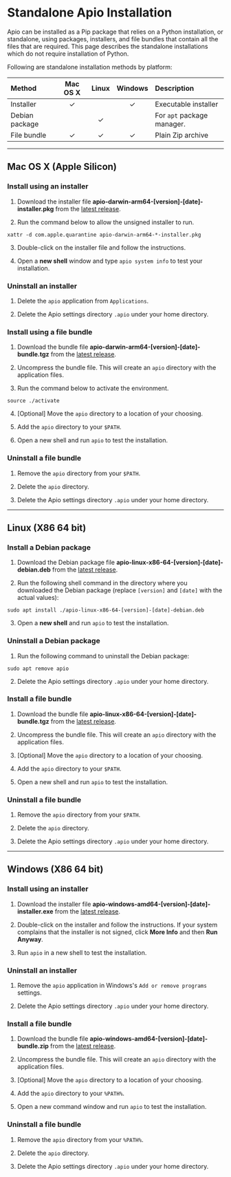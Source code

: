 # Standalone Apio Installation

Apio can be installed as a Pip package that relies on a Python installation, or standalone, using packages, installers, and file bundles that contain all the files that are required. This page describes the standalone installations which do not require installation of Python.

Following are standalone installation methods by platform:

| Method         | Mac OS X | Linux | Windows | Description                |
| :------------- | :------: | :---: | :-----: | :------------------------- |
| Installer      |    ✓     |       |    ✓    | Executable installer       |
| Debian package |          |   ✓   |         | For `apt` package manager. |
| File bundle    |    ✓     |   ✓   |    ✓    | Plain Zip archive          |

---

## Mac OS X (Apple Silicon)

### Install using an installer

1. Download the installer file **apio-darwin-arm64-[version]-[date]-installer.pkg** from the [latest release](https://github.com/FPGAwars/apio-dev-builds/releases).

2. Run the command below to allow the unsigned installer to run.

```
xattr -d com.apple.quarantine apio-darwin-arm64-*-installer.pkg
```

3. Double-click on the installer file and follow the instructions.

4. Open a **new shell** window and type `apio system info` to test your installation.

### Uninstall an installer

1. Delete the `apio` application from `Applications`.

2. Delete the Apio settings directory `.apio` under your home directory.

### Install using a file bundle

1. Download the bundle file **apio-darwin-arm64-[version]-[date]-bundle.tgz** from the [latest release](https://github.com/FPGAwars/apio-dev-builds/releases).

2. Uncompress the bundle file. This will create an `apio` directory with the application files.

3. Run the command below to activate the environment.

```
source ./activate
```

4. [Optional] Move the `apio` directory to a location of your choosing.

5. Add the `apio` directory to your `$PATH`.

6. Open a new shell and run `apio` to test the installation.

### Uninstall a file bundle

1. Remove the `apio` directory from your `$PATH`.

2. Delete the `apio` directory.

3. Delete the Apio settings directory `.apio` under your home directory.

---

## Linux (X86 64 bit)

### Install a Debian package

1. Download the Debian package file **apio-linux-x86-64-[version]-[date]-debian.deb** from the [latest release](https://github.com/FPGAwars/apio-dev-builds/releases).

2. Run the following shell command in the directory where you downloaded the Debian package (replace `[version]` and `[date]` with the actual values):

```
sudo apt install ./apio-linux-x86-64-[version]-[date]-debian.deb
```

3. Open a **new shell** and run `apio` to test the installation.

### Uninstall a Debian package

1. Run the following command to uninstall the Debian package:

```
sudo apt remove apio
```

2. Delete the Apio settings directory `.apio` under your home directory.

### Install a file bundle

1. Download the bundle file **apio-linux-x86-64-[version]-[date]-bundle.tgz** from the [latest release](https://github.com/FPGAwars/apio-dev-builds/releases).

2. Uncompress the bundle file. This will create an `apio` directory with the application files.

3. [Optional] Move the `apio` directory to a location of your choosing.

4. Add the `apio` directory to your `$PATH`.

5. Open a new shell and run `apio` to test the installation.

### Uninstall a file bundle

1. Remove the `apio` directory from your `$PATH`.

2. Delete the `apio` directory.

3. Delete the Apio settings directory `.apio` under your home directory.

---

## Windows (X86 64 bit)

### Install using an installer

1. Download the installer file **apio-windows-amd64-[version]-[date]-installer.exe** from the [latest release](https://github.com/FPGAwars/apio-dev-builds/releases).

2. Double-click on the installer and follow the instructions. If your system complains that the installer is not signed, click **More Info** and then **Run Anyway**.

3. Run `apio` in a new shell to test the installation.

### Uninstall an installer

1. Remove the `apio` application in Windows's `Add or remove programs` settings.

2. Delete the Apio settings directory `.apio` under your home directory.

### Install a file bundle

1. Download the bundle file **apio-windows-amd64-[version]-[date]-bundle.zip** from the [latest release](https://github.com/FPGAwars/apio-dev-builds/releases).

2. Uncompress the bundle file. This will create an `apio` directory with the application files.

3. [Optional] Move the `apio` directory to a location of your choosing.

4. Add the `apio` directory to your `%PATH%`.

5. Open a new command window and run `apio` to test the installation.

### Uninstall a file bundle

1. Remove the `apio` directory from your `%PATH%`.

2. Delete the `apio` directory.

3. Delete the Apio settings directory `.apio` under your home directory.
